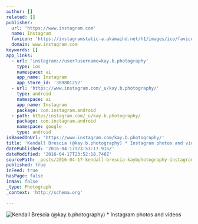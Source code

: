 ```yaml
---
author: []
related: []
publisher:
  url: 'https://www.instagram.com'
  name: Instagram
  favicon: 'https://instagramstatic-a.akamaihd.net/h1/images/ico/favicon.ico/7cdab0872b15.ico'
  domain: www.instagram.com
keywords: []
app_links:
  - url: 'instagram://user?username=kay.b.photography'
    type: ios
    namespace: ai
    app_name: Instagram
    app_store_id: '389801252'
  - url: 'https://www.instagram.com/_u/kay.b.photography/'
    type: android
    namespace: ai
    app_name: Instagram
    package: com.instagram.android
  - path: https/instagram.com/_u/kay.b.photography/
    package: com.instagram.android
    namespace: google
    type: android
isBasedOnUrl: 'https://www.instagram.com/kay.b.photography/'
title: 'Kendall Brescia (@kay.b.photography) * Instagram photos and videos'
datePublished: '2016-04-17T23:53:17.915Z'
dateModified: '2016-04-17T23:52:18.746Z'
sourcePath: _posts/2016-04-17-kendall-brescia-kaybphotography-instagram-photos-and.md
published: true
inFeed: true
hasPage: false
inNav: false
_type: Photograph
_context: 'http://schema.org'

---
```

![Kendall Brescia (@kay.b.photography) * Instagram photos and videos](https://scontent.cdninstagram.com/t51.2885-19/s150x150/11311541_1625875300962762_1872738026_a.jpg)